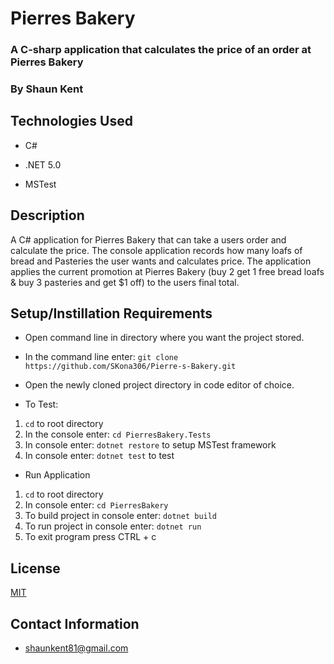 # Pierres Bakery

### A C-sharp application that calculates the price of an order at Pierres Bakery

### By Shaun Kent

## Technologies Used

* C#

* .NET 5.0

* MSTest

## Description

A C# application for Pierres Bakery that can take a users order and calculate the price. The console application records how many loafs of bread and Pasteries the user wants and calculates price. The application applies the current promotion at Pierres Bakery (buy 2 get 1 free bread loafs & buy 3 pasteries and get $1 off) to the users final total. 

## Setup/Instillation Requirements

* Open command line in directory where you want the project stored.

* In the command line enter: `git clone https://github.com/SKona306/Pierre-s-Bakery.git`

* Open the newly cloned project directory in code editor of choice.

* To Test:
1. `cd` to root directory
2. In the console enter: `cd PierresBakery.Tests`
3. In console enter: `dotnet restore` to setup MSTest framework
4. In console enter: `dotnet test` to test

* Run Application
1. `cd` to root directory
2. In console enter: `cd PierresBakery`
3. To build project in console enter: `dotnet build` 
4. To run project in console enter: `dotnet run`
5. To exit program press CTRL + c

## License 

[MIT](https://choosealicense.com/licenses/mit/)

## Contact Information

* shaunkent81@gmail.com